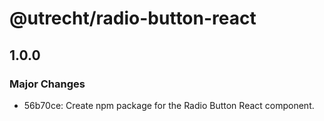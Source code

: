 # @utrecht/radio-button-react

## 1.0.0

### Major Changes

- 56b70ce: Create npm package for the Radio Button React component.

